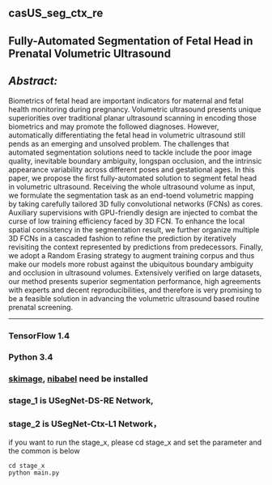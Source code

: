 ## casUS_seg_ctx_re

## Fully-Automated Segmentation of Fetal Head in Prenatal Volumetric Ultrasound
## *Abstract:*  
Biometrics of fetal head are important indicators for maternal and fetal health monitoring during pregnancy. Volumetric ultrasound presents unique superiorities over traditional planar ultrasound scanning in encoding those biometrics and may promote the followed diagnoses. However, automatically differentiating the fetal head in volumetric ultrasound still pends as an emerging and unsolved problem. The challenges that automated segmentation solutions need to tackle include the poor image quality, inevitable boundary ambiguity, longspan occlusion, and the intrinsic appearance variability across different poses and gestational ages. In this paper, we propose the first fully-automated solution to segment fetal head in volumetric ultrasound. Receiving the whole ultrasound volume
as input, we formulate the segmentation task as an end-toend volumetric mapping by taking carefully tailored 3D fully convolutional networks (FCNs) as cores. Auxiliary supervisions with GPU-friendly design are injected to combat the curse of low training efficiency faced by 3D FCN. To enhance the local spatial consistency in the segmentation result, we further organize multiple 3D FCNs in a cascaded fashion to refine the prediction by iteratively revisiting the context represented by predictions from predecessors. Finally, we adopt a Random Erasing strategy to augment training corpus and thus make our models more robust against the ubiquitous boundary ambiguity and occlusion in ultrasound volumes. Extensively verified on large datasets, our method presents superior segmentation performance, high
agreements with experts and decent reproducibilities, and therefore is very promising to be a feasible solution in advancing the volumetric ultrasound based routine prenatal screening.

***
### TensorFlow 1.4

### Python 3.4

### [skimage](http://scikit-image.org/), [nibabel](http://nipy.org/nibabel/) need be installed

### stage_1 is USegNet-DS-RE Network,

### stage_2 is USegNet-Ctx-L1 Network，

if you want to run the stage_x,
please cd stage_x and set the parameter and the common is below
```
cd stage_x
python main.py
```
